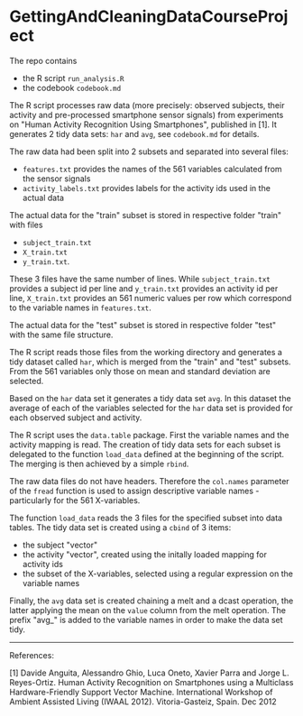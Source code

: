 # GettingAndCleaningDataCourseProject

The repo contains
- the R script `run_analysis.R`
- the codebook `codebook.md`

The R script processes raw data (more precisely: observed subjects, their activity and pre-processed smartphone sensor signals) from experiments on "Human Activity Recognition Using Smartphones", published in [1]. It generates 2 tidy data sets: `har` and `avg`, see `codebook.md` for details.

The raw data had been split into 2 subsets and separated into several files:
- `features.txt` provides the names of the 561 variables calculated from the sensor signals
- `activity_labels.txt` provides labels for the activity ids used in the actual data

The actual data for the "train" subset is stored in respective folder "train" with files
- `subject_train.txt`
- `X_train.txt`
- `y_train.txt`.

These 3 files have the same number of lines. While `subject_train.txt` provides a subject id per line and `y_train.txt` provides an activity id per line, `X_train.txt` provides an 561 numeric values per row which correspond to the variable names in `features.txt`.

The actual data for the "test" subset is stored in respective folder "test" with the same file structure.

The R script reads those files from the working directory and generates a tidy dataset called `har`, which is merged from the "train" and "test" subsets. From the 561 variables only those on mean and standard deviation are selected.

Based on the `har` data set it generates a tidy data set `avg`. In this dataset the average of each of the variables selected for the `har` data set is provided for each observed subject and activity.

The R script uses the `data.table` package. First the variable names and the activity mapping is read. The creation of tidy data sets for each subset is delegated to the function `load_data` defined at the beginning of the script. The merging is then achieved by a simple `rbind`.

The raw data files do not have headers. Therefore the `col.names` parameter of the `fread` function is used to assign descriptive variable names - particularly for the 561 X-variables.

The function `load_data` reads the 3 files for the specified subset into data tables. The tidy data set is created using a `cbind` of 3 items:
- the subject "vector"
- the activity "vector", created using the initally loaded mapping for activity ids
- the subset of the X-variables, selected using a regular expression on the variable names

Finally, the `avg` data set is created chaining a melt and a dcast operation, the latter applying the mean on the `value` column from the melt operation. The prefix "avg_" is added to the variable names in order to make the data set tidy.

------------------------

References:

[1] Davide Anguita, Alessandro Ghio, Luca Oneto, Xavier Parra and Jorge L. Reyes-Ortiz. Human Activity Recognition on Smartphones using a Multiclass Hardware-Friendly Support Vector Machine. International Workshop of Ambient Assisted Living (IWAAL 2012). Vitoria-Gasteiz, Spain. Dec 2012
